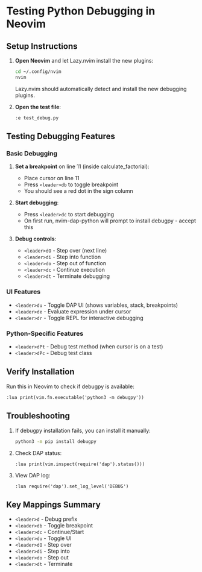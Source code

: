# Testing Python Debugging in Neovim

## Setup Instructions

1. **Open Neovim** and let Lazy.nvim install the new plugins:
   ```bash
   cd ~/.config/nvim
   nvim
   ```
   Lazy.nvim should automatically detect and install the new debugging plugins.

2. **Open the test file**:
   ```
   :e test_debug.py
   ```

## Testing Debugging Features

### Basic Debugging

1. **Set a breakpoint** on line 11 (inside calculate_factorial):
   - Place cursor on line 11
   - Press `<leader>db` to toggle breakpoint
   - You should see a red dot in the sign column

2. **Start debugging**:
   - Press `<leader>dc` to start debugging
   - On first run, nvim-dap-python will prompt to install debugpy - accept this

3. **Debug controls**:
   - `<leader>dO` - Step over (next line)
   - `<leader>di` - Step into function
   - `<leader>do` - Step out of function
   - `<leader>dc` - Continue execution
   - `<leader>dt` - Terminate debugging

### UI Features

- `<leader>du` - Toggle DAP UI (shows variables, stack, breakpoints)
- `<leader>de` - Evaluate expression under cursor
- `<leader>dr` - Toggle REPL for interactive debugging

### Python-Specific Features

- `<leader>dPt` - Debug test method (when cursor is on a test)
- `<leader>dPc` - Debug test class

## Verify Installation

Run this in Neovim to check if debugpy is available:
```
:lua print(vim.fn.executable('python3 -m debugpy'))
```

## Troubleshooting

1. If debugpy installation fails, you can install it manually:
   ```bash
   python3 -m pip install debugpy
   ```

2. Check DAP status:
   ```
   :lua print(vim.inspect(require('dap').status()))
   ```

3. View DAP log:
   ```
   :lua require('dap').set_log_level('DEBUG')
   ```

## Key Mappings Summary

- `<leader>d` - Debug prefix
- `<leader>db` - Toggle breakpoint
- `<leader>dc` - Continue/Start
- `<leader>du` - Toggle UI
- `<leader>dO` - Step over
- `<leader>di` - Step into
- `<leader>do` - Step out
- `<leader>dt` - Terminate